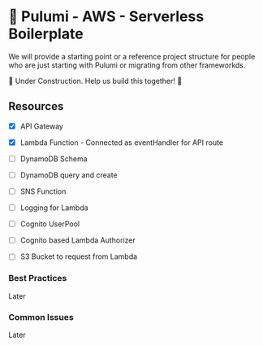 # 🚀 Pulumi - AWS - Serverless Boilerplate

We will provide a starting point or a reference project structure for people who are just starting with Pulumi or migrating from other frameworkds.


🚧  Under Construction. Help us build this together! 🚧


## Resources

- [x] API Gateway
- [x] Lambda Function - Connected as eventHandler for API route
- [ ] DynamoDB Schema
- [ ] DynamoDB query and create
- [ ] SNS Function
- [ ] Logging for Lambda
- [ ] Cognito UserPool
- [ ] Cognito based Lambda Authorizer
- [ ] S3 Bucket to request from Lambda 


### Best Practices

Later

### Common Issues

Later
